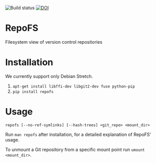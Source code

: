 ![Build status](https://api.travis-ci.org/AUEB-BALab/RepoFS.png?branch=master)
[![DOI](https://zenodo.org/badge/DOI/10.5281/zenodo.2525388.svg)](https://doi.org/10.5281/zenodo.2525388)

RepoFS
======
Filesystem view of version control repositories

Installation
=======================

We currently support only Debian Stretch.

1. `apt-get install libffi-dev libgit2-dev fuse python-pip`
2. `pip install repofs`

Usage
=====

`repofs [--no-ref-symlinks] [--hash-trees] <git_repo> <mount_dir>`

Run `man repofs` after installation, for a detailed explanation of RepoFS'
usage.

To unmount a Git repository from a specific mount point run `umount <mount_dir>`.
